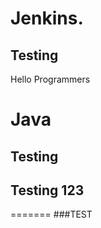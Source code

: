 # Jenkins.

## Testing



Hello Programmers

Java
=======

## Testing
## Testing 123

=======
###TEST

